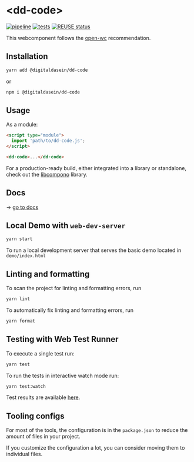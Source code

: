 <!--
SPDX-FileCopyrightText: 2022 Digital Dasein <https://digitaldasein.org/>
SPDX-FileCopyrightText: 2022 Gerben Peeters <gerben@digitaldasein.org>
SPDX-FileCopyrightText: 2022 Senne Van Baelen <senne@digitaldasein.org>

SPDX-License-Identifier: MIT
-->

# \<dd-code>

[![pipeline](https://github.com/digitaldasein/dd-code/actions/workflows/build.yml/badge.svg)](https://github.com/digitaldasein/dd-code/actions/workflows/build.yml)
[![tests](https://github.com/digitaldasein/dd-code/actions/workflows/test.yml/badge.svg)](https://digitaldasein.github.io/dd-code/coverage/lcov-report)
[![REUSE 
status](https://api.reuse.software/badge/github.com/digitaldasein/dd-code)](https://api.reuse.software/info/github.com/digitaldasein/dd-code)

This webcomponent follows the [open-wc](https://github.com/open-wc/open-wc) 
recommendation.

## Installation

```bash
yarn add @digitaldasein/dd-code
```
or

```bash
npm i @digitaldasein/dd-code
```

## Usage

As a module:

```html
<script type="module">
  import 'path/to/dd-code.js';
</script>

<dd-code>...</dd-code>
```

For a production-ready build, either integrated into a library or standalone, 
check out the
[libcompono](https://github.com/digitaldasein/libcompono) library.

## Docs

&rarr; [go to 
docs](https://digitaldasein.github.io/dd-code/docs/classes/DdCode.html)

## Local Demo with `web-dev-server`


```bash
yarn start
```

To run a local development server that serves the basic demo located in 
`demo/index.html`

## Linting and formatting

To scan the project for linting and formatting errors, run

```bash
yarn lint
```

To automatically fix linting and formatting errors, run

```bash
yarn format
```

## Testing with Web Test Runner

To execute a single test run:

```bash
yarn test
```

To run the tests in interactive watch mode run:

```bash
yarn test:watch
```
Test results are available 
[here](https://digitaldasein.github.io/dd-code/coverage/lcov-report).


## Tooling configs

For most of the tools, the configuration is in the `package.json` to reduce the amount of files in your project.

If you customize the configuration a lot, you can consider moving them to 
individual files.

